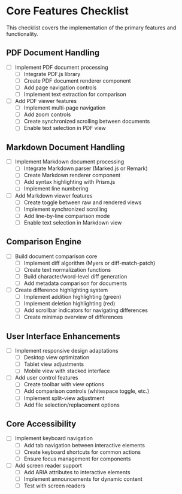 # Core Features Checklist

This checklist covers the implementation of the primary features and functionality.

## PDF Document Handling

- [ ] Implement PDF document processing
  - [ ] Integrate PDF.js library
  - [ ] Create PDF document renderer component
  - [ ] Add page navigation controls
  - [ ] Implement text extraction for comparison
- [ ] Add PDF viewer features
  - [ ] Implement multi-page navigation
  - [ ] Add zoom controls
  - [ ] Create synchronized scrolling between documents
  - [ ] Enable text selection in PDF view

## Markdown Document Handling

- [ ] Implement Markdown document processing
  - [ ] Integrate Markdown parser (Marked.js or Remark)
  - [ ] Create Markdown renderer component
  - [ ] Add syntax highlighting with Prism.js
  - [ ] Implement line numbering
- [ ] Add Markdown viewer features
  - [ ] Create toggle between raw and rendered views
  - [ ] Implement synchronized scrolling
  - [ ] Add line-by-line comparison mode
  - [ ] Enable text selection in Markdown view

## Comparison Engine

- [ ] Build document comparison core
  - [ ] Implement diff algorithm (Myers or diff-match-patch)
  - [ ] Create text normalization functions
  - [ ] Build character/word-level diff generation
  - [ ] Add metadata comparison for documents
- [ ] Create difference highlighting system
  - [ ] Implement addition highlighting (green)
  - [ ] Implement deletion highlighting (red)
  - [ ] Add scrollbar indicators for navigating differences
  - [ ] Create minimap overview of differences

## User Interface Enhancements

- [ ] Implement responsive design adaptations
  - [ ] Desktop view optimization
  - [ ] Tablet view adjustments
  - [ ] Mobile view with stacked interface
- [ ] Add user control features
  - [ ] Create toolbar with view options
  - [ ] Add comparison controls (whitespace toggle, etc.)
  - [ ] Implement split-view adjustment
  - [ ] Add file selection/replacement options

## Core Accessibility

- [ ] Implement keyboard navigation
  - [ ] Add tab navigation between interactive elements
  - [ ] Create keyboard shortcuts for common actions
  - [ ] Ensure focus management for components
- [ ] Add screen reader support
  - [ ] Add ARIA attributes to interactive elements
  - [ ] Implement announcements for dynamic content
  - [ ] Test with screen readers 
